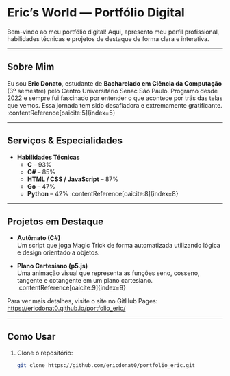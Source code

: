# Eric’s World — Portfólio Digital

Bem-vindo ao meu portfólio digital! Aqui, apresento meu perfil profissional, habilidades técnicas e projetos de destaque de forma clara e interativa.

---

## Sobre Mim  
Eu sou **Eric Donato**, estudante de **Bacharelado em Ciência da Computação** (3º semestre) pelo Centro Universitário Senac São Paulo. Programo desde 2022 e sempre fui fascinado por entender o que acontece por trás das telas que vemos. Essa jornada tem sido desafiadora e extremamente gratificante. :contentReference[oaicite:5]{index=5}

---

## Serviços & Especialidades

- **Habilidades Técnicas**  
  - **C** – 93%  
  - **C#** – 85%  
  - **HTML / CSS / JavaScript** – 87%  
  - **Go** – 47%  
  - **Python** – 42% :contentReference[oaicite:8]{index=8}

---

## Projetos em Destaque

- **Autômato (C#)**  
  Um script que joga Magic Trick de forma automatizada utilizando lógica e design orientado a objetos.
  
- **Plano Cartesiano (p5.js)**  
  Uma animação visual que representa as funções seno, cosseno, tangente e cotangente em um plano cartesiano. :contentReference[oaicite:9]{index=9}

Para ver mais detalhes, visite o site no GitHub Pages: https://ericdonat0.github.io/portfolio_eric/

---

## Como Usar

1. Clone o repositório:  
   ```bash
   git clone https://github.com/ericdonat0/portfolio_eric.git
